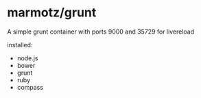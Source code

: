 marmotz/grunt
=============

A simple grunt container with ports 9000 and 35729 for livereload

installed:

* node.js
* bower
* grunt
* ruby
* compass
